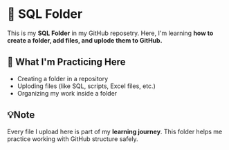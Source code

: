 # 📂 SQL Folder

This is my **SQL Folder** in my GitHub reposetry.
Here, I'm learning **how to create a folder, add files, and uplode them to GitHub.**

## 📁 What I'm Practicing Here

- Creating a folder in a repository
- Uploding files (like SQL, scripts, Excel files, etc.)
- Organizing my work inside a folder

## 💡Note

Every file I upload here is part of my **learning journey**.
This folder helps me practice working with GitHub structure safely.
